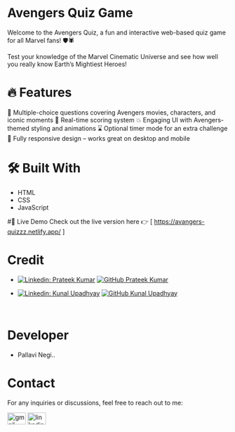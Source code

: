 # Avengers Quiz Game

Welcome to the Avengers Quiz, a fun and interactive web-based quiz game for all Marvel fans! 🛡️🕷️

Test your knowledge of the Marvel Cinematic Universe and see how well you really know Earth’s Mightiest Heroes!

# 🔥 Features

🧠 Multiple-choice questions covering Avengers movies, characters, and iconic moments
🎯 Real-time scoring system
💥 Engaging UI with Avengers-themed styling and animations
⌛ Optional timer mode for an extra challenge
📱 Fully responsive design – works great on desktop and mobile

# 🛠️ Built With
- HTML
- CSS
- JavaScript 

#🚀 Live Demo
Check out the live version here 👉 [ https://avangers-quizzz.netlify.app/ ]

# Credit

- [![Linkedin: Prateek Kumar](https://img.shields.io/badge/-geeekdude-blue?style=flat-square&logo=Linkedin&logoColor=white&link=https://linkedin.com/in/geekdude)](https://linkedin.com/in/geekdude)
[![GitHub Prateek Kumar](https://img.shields.io/github/followers/geeekdude?label=follow&style=social)](https://github.com/geeekdude)

- [![Linkedin: Kunal Upadhyay](https://img.shields.io/badge/-Kunal_Upadhyay-blue?style=flat-square&logo=Linkedin&logoColor=white&link=https://www.linkedin.com/in/kunalupadhyayofficial)](https://www.linkedin.com/in/kunalupadhyayofficial)
[![GitHub Kunal Upadhyay ](https://img.shields.io/github/followers/kunal?label=follow&style=social)](https://github.com/Kunal-Upadhyay)
<br>

# Developer

- Pallavi Negi..

# Contact

For any inquiries or discussions, feel free to reach out to me:

<a href="https://mail.google.com/mail/u/0/#inbox"> <img src="https://raw.githubusercontent.com/maurodesouza/profile-readme-generator/master/src/assets/icons/social/gmail/default.svg" width="42" height="27" alt="gmail logo" ></a>
<a href="https://github.com/Negipallavi/Negipallavi"> <img src="https://skillicons.dev/icons?i=github" width="42" height="27" alt="linkedin logo"></a>
